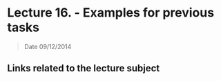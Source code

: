 # Lecture 16. - Examples for previous tasks

> Date 09/12/2014


## Links related to the lecture subject
